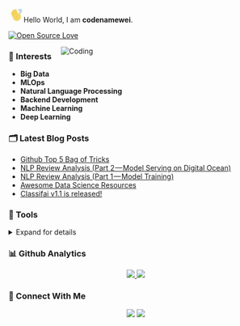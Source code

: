 
<img src="metadata/hello.gif" width="30">Hello World, I am **codenamewei**.<br />

[![Open Source Love](https://badges.frapsoft.com/os/v1/open-source.svg?v=102)](https://github.com/ellerbrock/open-source-badge/)

<img width=400 alt="Coding" src="https://i.pinimg.com/originals/c9/7d/6d/c97d6d2a2c5093b7805b15fd6e4b49e1.gif" align="right"/>

### 🥊 Interests

- **Big Data**
- **MLOps**
- **Natural Language Processing**
- **Backend Development**
- **Machine Learning**
- **Deep Learning**


### 🗂️ Latest Blog Posts
- [Github Top 5 Bag of Tricks](https://codenamewei.medium.com/github-top-5-bag-of-tricks-4cecb4cd3dbb)
- [NLP Review Analysis (Part 2 — Model Serving on Digital Ocean)](https://medium.datadriveninvestor.com/nlp-review-analysis-part-2-model-serving-on-digital-ocean-a76d296eb53c)
- [NLP Review Analysis (Part 1 — Model Training)](https://medium.datadriveninvestor.com/nlp-review-analysis-part-1-model-training-531f7f470b87)
- [Awesome Data Science Resources](https://codenamewei.medium.com/awesome-data-science-resources-21fb0bb63870)
- [Classifai v1.1 is released!](https://medium.com/classifai-ai/classifai-v1-1-is-released-a07f23d5ec32)

### 🧰 Tools

<details>
  <summary>Expand for details</summary>

**Languages**

![Python](https://img.shields.io/badge/-Python-05122A?style=flat&logo=python)
![Java](https://img.shields.io/badge/-Java-05122A?style=flat&logo=Java)
![Markdown](https://img.shields.io/badge/-Markdown-05122A?style=flat&logo=markdown)
![R (Statistics)](https://img.shields.io/badge/-R-05122A?style=flat&logo=R&logoColor=276DC3)
![C++](https://img.shields.io/badge/-C++-05122A?style=flat&logo=C%2B%2B&logoColor=00599C)

**Dependency Managers**

![Anaconda](https://img.shields.io/badge/-Anaconda-05122A?style=flat&logo=anaconda)
![Maven](https://img.shields.io/badge/-Maven-05122A?style=flat&logo=apache)
![HomeBrew](https://img.shields.io/badge/-HomeBrew-05122A?style=flat&logo=homebrew)

**Data Science Libraries and Tools**

![Pytorch](https://img.shields.io/badge/-Pytorch-05122A?style=flat&logo=pytorch)
![Tensorflow](https://img.shields.io/badge/-Tensorflow-05122A?style=flat&logo=tensorflow)
![HuggingFace](https://img.shields.io/badge/-HuggingFace-05122A?style=flat&logo=huggingface)
![Opencv](https://img.shields.io/badge/-OpenCV-05122A?style=flat&logo=opencv)
![Pillow](https://img.shields.io/badge/-Pillow-05122A?style=flat&logo=pillow)
![Numpy](https://img.shields.io/badge/-Numpy-05122A?style=flat&logo=numpy)
![Pandas](https://img.shields.io/badge/-Pandas-05122A?style=flat&logo=pandas)
![Scikit-Learn](https://img.shields.io/badge/-ScikitLearn-05122A?style=flat&logo=scikitlearn)
![Matplotlib](https://img.shields.io/badge/-Matplotlib-05122A?style=flat&logo=matplotlib)
![Deeplearning4j](https://img.shields.io/badge/-Deeplearning4j-05122A?style=flat&logo=dl4j)


**Deployment**

![Docker](https://img.shields.io/badge/-Docker-05122A?style=flat&logo=docker)&nbsp;
![Fast API](https://img.shields.io/badge/-FastAPI-05122A?style=flat&logo=fastapi)&nbsp;
![Flask](https://img.shields.io/badge/-Flask-05122A?style=flat&logo=flask)&nbsp;

**Public Clouds**

![Azure](https://img.shields.io/badge/-Azure-05122A?style=flat&logo=microsoft)
![AWS](https://img.shields.io/badge/-AWS-05122A?style=flat&logo=amazon)
![Digital Ocean](https://img.shields.io/badge/-DigitalOcean-05122A?style=flat&logo=digitalocean)
  
**Query**
 
![BigQuery](https://img.shields.io/badge/-BigQuery-05122A?style=flat&logo=google)
![MySQL](https://img.shields.io/badge/-MySQL-05122A?style=flat&logo=mysql)
![PostgreSQL](https://img.shields.io/badge/-PostgreSQL-05122A?style=flat&logo=postgresql)

**Continuous Integration**

![Github Actions](https://img.shields.io/badge/-GithubActions-05122A?style=flat&logo=github)
![Sonar Cloud](https://img.shields.io/badge/-SonarCloud-05122A?style=flat&logo=sonar)

**IDEs**

![Visual Studio Code](https://img.shields.io/badge/-Visual%20Studio%20Code-05122A?style=flat&logo=visual-studio-code)
![Pycharm](https://img.shields.io/badge/-Pycharm-05122A?style=flat&logo=pycharm)
![Intellij](https://img.shields.io/badge/-Intellij-05122A?style=flat&logo=jetbrains)
![Jupyter Lab](https://img.shields.io/badge/-Jupyter%20Lab-05122A?style=flat&logo=jupyter)
![Google Colab](https://img.shields.io/badge/-Google%20Colab-05122A?style=flat&logo=google-colab)

**Softwares**
  
![Salesforce](https://img.shields.io/badge/-Salesforce-05122A?style=flat&logo=salesforce)
![Outlook](https://img.shields.io/badge/-Outlook-05122A?style=flat&logo=microsoft)
![Postman](https://img.shields.io/badge/-Postman-05122A?style=flat&logo=postman)
![Google Suite](https://img.shields.io/badge/-GoogleSuite-05122A?style=flat&logo=google)
![Hubspot](https://img.shields.io/badge/-Hubspot-05122A?style=flat&logo=hubspot)
![Slack](https://img.shields.io/badge/-Slack-05122A?style=flat&logo=slack)
![Discord](https://img.shields.io/badge/-Discord-05122A?style=flat&logo=discord)

**Operating Systems**
  
![Windows](https://img.shields.io/badge/-Windows-05122A?style=flat&logo=microsoft)
![Linux](https://img.shields.io/badge/-Linux-05122A?style=flat&logo=linux)
![Centos](https://img.shields.io/badge/-Centos-05122A?style=flat&logo=centos)
![Mac](https://img.shields.io/badge/-Mac-05122A?style=flat&logo=apple)
  
**Others**

![Git](https://img.shields.io/badge/-Git-05122A?style=flat&logo=git)
![GitHub](https://img.shields.io/badge/-GitHub-05122A?style=flat&logo=github)
![Bitbucket](https://img.shields.io/badge/-Bitbucket-05122A?style=flat&logo=bitbucket)
![Confluence](https://img.shields.io/badge/-Confluence-05122A?style=flat&logo=confluence)\
![Vertx](https://img.shields.io/badge/-Vertx-05122A?style=flat&logo=vertx)
![UiPath](https://img.shields.io/badge/-UiPath-05122A?style=flat&logo=uipath)



</details>

### 📊 Github Analytics

<p align="center">
<a href="https://github.com/codenamewei">
  <img height="180em" src="https://github-readme-stats-eight-theta.vercel.app/api?username=codenamewei&show_icons=true&theme=algolia&include_all_commits=true&count_private=true"/>
  <img height="180em" src="https://github-readme-stats-eight-theta.vercel.app/api/top-langs/?username=codenamewei&layout=compact&langs_count=8&theme=algolia"/>
</a>
</p>


### 📩 Connect With Me

<p align="center">
<a href="https://www.linkedin.com/in/codenamewei"><img src="https://img.shields.io/badge/-codenamewei-0077B5?style=flat&logo=Linkedin&logoColor=white"/></a>
<a href="mailto:codenamewei@gmail.com"><img src="https://img.shields.io/badge/-codenamewei@gmail.com-D14836?style=flat&logo=Gmail&logoColor=white"/></a>
</p>

